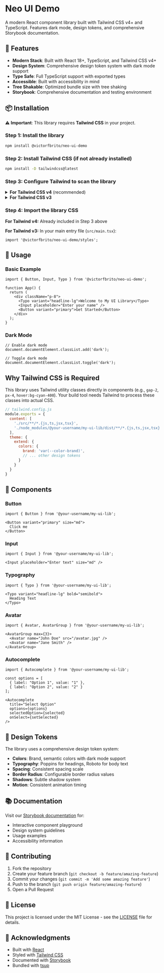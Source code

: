 # Neo UI Demo

A modern React component library built with Tailwind CSS v4+ and TypeScript. Features dark mode, design tokens, and comprehensive Storybook documentation.

## 🚀 Features

- **Modern Stack**: Built with React 18+, TypeScript, and Tailwind CSS v4+
- **Design System**: Comprehensive design token system with dark mode support
- **Type Safe**: Full TypeScript support with exported types
- **Accessible**: Built with accessibility in mind
- **Tree Shakable**: Optimized bundle size with tree shaking
- **Storybook**: Comprehensive documentation and testing environment

## 📦 Installation

⚠️ **Important**: This library requires **Tailwind CSS** in your project.

### Step 1: Install the library

```bash
npm install @victorfbrito/neo-ui-demo
```

### Step 2: Install Tailwind CSS (if not already installed)

```bash
npm install -D tailwindcss@latest
```

### Step 3: Configure Tailwind to scan the library

<details>
<summary><strong>For Tailwind CSS v4</strong> (recommended)</summary>

In your main CSS file (e.g., `src/index.css` or `src/app.css`):

```css
@import "tailwindcss";

/* 👇 Add this to scan the component library */
@source "../node_modules/@victorfbrito/neo-ui-demo/dist";

/* Your other imports */
@import "@victorfbrito/neo-ui-demo/styles";
```

</details>

<details>
<summary><strong>For Tailwind CSS v3</strong></summary>

Update your `tailwind.config.js`:

```js
/** @type {import('tailwindcss').Config} */
export default {
  content: [
    "./index.html",
    "./src/**/*.{js,ts,jsx,tsx}",
    // 👇 Required: Scan the component library
    "./node_modules/@victorfbrito/neo-ui-demo/dist/**/*.{js,mjs,cjs}"
  ],
  theme: {
    extend: {},
  },
  plugins: [],
}
```

In your main CSS file:

```css
@tailwind base;
@tailwind components;
@tailwind utilities;
```

Then import the library CSS in your main entry file:

```tsx
import '@victorfbrito/neo-ui-demo/styles';
```

</details>

### Step 4: Import the library CSS

**For Tailwind v4:** Already included in Step 3 above

**For Tailwind v3:** In your main entry file (`src/main.tsx`):

```tsx
import '@victorfbrito/neo-ui-demo/styles';
```

## 🎨 Usage

### Basic Example

```tsx
import { Button, Input, Typo } from '@victorfbrito/neo-ui-demo';

function App() {
  return (
    <div className="p-8">
      <Typo variant="headline-lg">Welcome to My UI Library</Typo>
      <Input placeholder="Enter your name" />
      <Button variant="primary">Get Started</Button>
    </div>
  );
}
```

### Dark Mode

```tsx
// Enable dark mode
document.documentElement.classList.add('dark');

// Toggle dark mode
document.documentElement.classList.toggle('dark');
```

## Why Tailwind CSS is Required

This library uses Tailwind utility classes directly in components (e.g., `gap-2`, `px-4`, `hover:bg-cyan-400`). Your build tool needs Tailwind to process these classes into actual CSS.

```js
// tailwind.config.js
module.exports = {
  content: [
    './src/**/*.{js,ts,jsx,tsx}',
    './node_modules/@your-username/my-ui-lib/dist/**/*.{js,ts,jsx,tsx}'
  ],
  theme: {
    extend: {
      colors: {
        brand: 'var(--color-brand)',
        // ... other design tokens
      }
    }
  }
}
```

## 🧩 Components

### Button
```tsx
import { Button } from '@your-username/my-ui-lib';

<Button variant="primary" size="md">
  Click me
</Button>
```

### Input
```tsx
import { Input } from '@your-username/my-ui-lib';

<Input placeholder="Enter text" size="md" />
```

### Typography
```tsx
import { Typo } from '@your-username/my-ui-lib';

<Typo variant="headline-lg" bold="semibold">
  Heading Text
</Typo>
```

### Avatar
```tsx
import { Avatar, AvatarGroup } from '@your-username/my-ui-lib';

<AvatarGroup max={3}>
  <Avatar name="John Doe" src="/avatar.jpg" />
  <Avatar name="Jane Smith" />
</AvatarGroup>
```

### Autocomplete
```tsx
import { Autocomplete } from '@your-username/my-ui-lib';

const options = [
  { label: "Option 1", value: "1" },
  { label: "Option 2", value: "2" }
];

<Autocomplete
  title="Select Option"
  options={options}
  selectedOption={selected}
  onSelect={setSelected}
/>
```

## 🎨 Design Tokens

The library uses a comprehensive design token system:

- **Colors**: Brand, semantic colors with dark mode support
- **Typography**: Poppins for headings, Roboto for body text
- **Spacing**: Consistent spacing scale
- **Border Radius**: Configurable border radius values
- **Shadows**: Subtle shadow system
- **Motion**: Consistent animation timing

## 📚 Documentation

Visit our [Storybook documentation](https://your-username.github.io/my-ui-lib) for:
- Interactive component playground
- Design system guidelines
- Usage examples
- Accessibility information

## 🤝 Contributing

1. Fork the repository
2. Create your feature branch (`git checkout -b feature/amazing-feature`)
3. Commit your changes (`git commit -m 'Add some amazing feature'`)
4. Push to the branch (`git push origin feature/amazing-feature`)
5. Open a Pull Request

## 📄 License

This project is licensed under the MIT License - see the [LICENSE](LICENSE) file for details.

## 🙏 Acknowledgments

- Built with [React](https://reactjs.org/)
- Styled with [Tailwind CSS](https://tailwindcss.com/)
- Documented with [Storybook](https://storybook.js.org/)
- Bundled with [tsup](https://tsup.egoist.sh/)